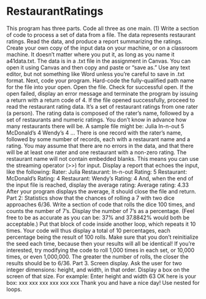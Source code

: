 # RestaurantRatings

This program has three parts. Code all three as one main.
(1) Write a section of code to process a set of data from a file. The data represents restaurant ratings. Read the data, and produce a report summarizing the ratings.
Create your own copy of the input data on your machine, or on a classroom machine. It doesn’t matter where you put it, as long as you name it a41data.txt. The data is in a .txt file in the assignment in Canvas. You can open it using Canvas and then copy and paste or “save as.” Use any text editor, but not something like Word unless you’re careful to save in .txt format.
Next, code your program. Hard-code the fully-qualified path name for the file into your open. Open the file. Check for successful open. If the open failed, display an error message and terminate the program by issuing a return with a return code of 4.
If the file opened successfully, proceed to read the restaurant rating data. It’s a set of restaurant ratings from one rater (a person). The rating data is composed of the rater’s name, followed by a set of restaurants and numeric ratings. You don’t know in advance how many restaurants there will be. A sample file might be:
Julia
In-n-out 5 McDonald’s 4 Wendy’s 4 ...
There is one record with the rater’s name, followed by some number of records, each with a restaurant name and a rating. You may assume that there are no errors in the data, and that there will be at least one rater and one restaurant with a non-zero rating. The restaurant name will not contain embedded blanks. This means you can use the streaming operator (>>) for input.
Display a report that echoes the input, like the following:
Rater: Julia
Restaurant: In-n-out Rating: 5
Restaurant: McDonald’s Rating: 4
Restaurant: Wendy’s Rating: 4
And, when the end of the input file is reached, display the average rating: Average rating: 4.33
After your program displays the average, it should close the file and return.
Part 2: Statistics show that the chances of rolling a 7 with two dice approaches 6/36. Write a section of code that rolls the dice 100 times, and counts the number of 7’s. Display the number of 7’s as a percentage. (Feel free to be as accurate as you can be: 37% and 37.8842% would both be acceptable.) Put that block of code inside another loop, which repeats it 10 times. Your code will thus display a total of 10 percentages, each percentage being the result of 100 rolls. Make sure that you don’t reinitialize the seed each time, because then your results will all be identical! If you’re interested, try modifying the code to roll 1,000 times in each set, or 10,000 times, or even 1,000,000. The greater the number of rolls, the closer the results should be to 6/36.
Part 3. Screen display.
Ask the user for two integer dimensions: height, and width, in that order. Display a box on the screen of that size. For example:
Enter height and width 63
OK here is your box: xxx
xxx
xxx
xxx
xxx
xxx
Thank you and have a nice day!
Use nested for loops.

